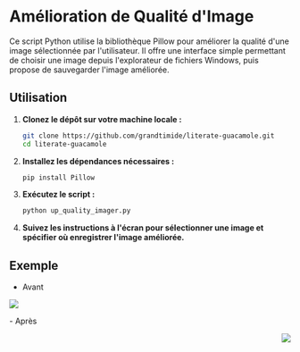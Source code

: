 # Amélioration de Qualité d'Image

Ce script Python utilise la bibliothèque Pillow pour améliorer la qualité d'une image sélectionnée par l'utilisateur. Il offre une interface simple permettant de choisir une image depuis l'explorateur de fichiers Windows, puis propose de sauvegarder l'image améliorée.

## Utilisation

1. **Clonez le dépôt sur votre machine locale :**

    ```bash
    git clone https://github.com/grandtimide/literate-guacamole.git
    cd literate-guacamole
    ```

2. **Installez les dépendances nécessaires :**

    ```bash
    pip install Pillow
    ```

3. **Exécutez le script :**

    ```bash
    python up_quality_imager.py
    ```

4. **Suivez les instructions à l'écran pour sélectionner une image et spécifier où enregistrer l'image améliorée.**

## Exemple

- Avant
<p align="left">
<img src="https://github.com/grandtimide/literate-guacamole/assets/76840244/03539d73-d9a2-4b14-8b13-1f0f39e75c76">
</p>
- Après
<p align="right">
<img src="https://github.com/grandtimide/literate-guacamole/assets/76840244/05cf1ec0-f620-4b2e-943d-94a36868dc9d">
</p>
